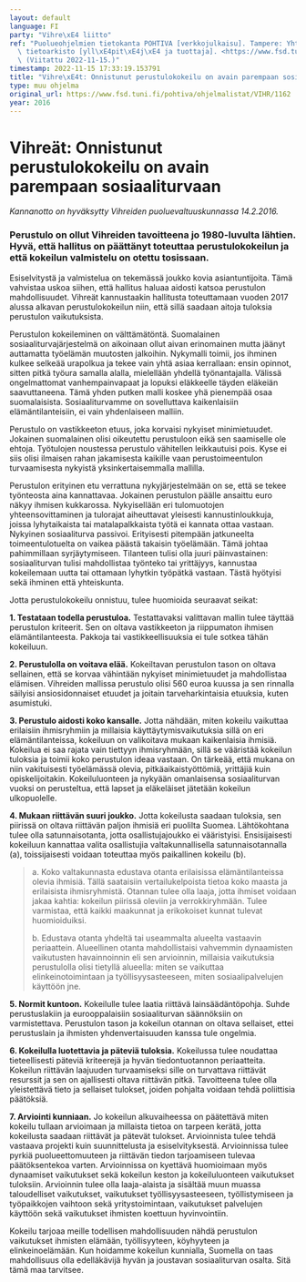 ```yaml
---
layout: default
language: FI
party: "Vihre\xE4 liitto"
ref: "Puolueohjelmien tietokanta POHTIVA [verkkojulkaisu]. Tampere: Yhteiskuntatieteellinen\
  \ tietoarkisto [yll\xE4pit\xE4j\xE4 ja tuottaja]. <https://www.fsd.tuni.fi/pohtiva>.\
  \ (Viitattu 2022-11-15.)"
timestamp: 2022-11-15 17:33:19.153791
title: "Vihre\xE4t: Onnistunut perustulokokeilu on avain parempaan sosiaaliturvaan"
type: muu ohjelma
original_url: https://www.fsd.tuni.fi/pohtiva/ohjelmalistat/VIHR/1162
year: 2016
---
```



# Vihreät: Onnistunut perustulokokeilu on avain parempaan sosiaaliturvaan


*Kannanotto on hyväksytty Vihreiden puoluevaltuuskunnassa 14.2.2016.*


### Perustulo on ollut Vihreiden tavoitteena jo 1980-luvulta lähtien. Hyvä, että hallitus on päättänyt toteuttaa perustulokokeilun ja että kokeilun valmistelu on otettu tosissaan.


Esiselvitystä ja valmistelua on tekemässä joukko kovia asiantuntijoita. Tämä vahvistaa uskoa siihen, että hallitus haluaa aidosti katsoa perustulon mahdollisuudet. Vihreät kannustaakin hallitusta toteuttamaan vuoden 2017 alussa alkavan perustulokokeilun niin, että sillä saadaan aitoja tuloksia perustulon vaikutuksista.


Perustulon kokeileminen on välttämätöntä. Suomalainen sosiaaliturvajärjestelmä on aikoinaan ollut aivan erinomainen mutta jäänyt auttamatta työelämän muutosten jalkoihin. Nykymalli toimii, jos ihminen kulkee selkeää urapolkua ja tekee vain yhtä asiaa kerrallaan: ensin opinnot, sitten pitkä työura samalla alalla, mielellään yhdellä työnantajalla. Välissä ongelmattomat vanhempainvapaat ja lopuksi eläkkeelle täyden eläkeiän saavuttaneena. Tämä yhden putken malli koskee yhä pienempää osaa suomalaisista. Sosiaaliturvamme on sovelluttava kaikenlaisiin elämäntilanteisiin, ei vain yhdenlaiseen malliin.


Perustulo on vastikkeeton etuus, joka korvaisi nykyiset minimietuudet. Jokainen suomalainen olisi oikeutettu perustuloon eikä sen saamiselle ole ehtoja. Työtulojen noustessa perustulo vähitellen leikkautuisi pois. Kyse ei siis olisi ilmaisen rahan jakamisesta kaikille vaan perustoimeentulon turvaamisesta nykyistä yksinkertaisemmalla mallilla.


Perustulon erityinen etu verrattuna nykyjärjestelmään on se, että se tekee työnteosta aina kannattavaa. Jokainen perustulon päälle ansaittu euro näkyy ihmisen kukkarossa. Nykyisellään eri tulomuotojen yhteensovittaminen ja tulorajat aiheuttavat yleisesti kannustinloukkuja, joissa lyhytaikaista tai matalapalkkaista työtä ei kannata ottaa vastaan. Nykyinen sosiaaliturva passivoi. Erityisesti pitempään jatkuneelta toimeentulotuelta on vaikea päästä takaisin työelämään. Tämä johtaa pahimmillaan syrjäytymiseen. Tilanteen tulisi olla juuri päinvastainen: sosiaaliturvan tulisi mahdollistaa työnteko tai yrittäjyys, kannustaa kokeilemaan uutta tai ottamaan lyhytkin työpätkä vastaan. Tästä hyötyisi sekä ihminen että yhteiskunta.


Jotta perustulokokeilu onnistuu, tulee huomioida seuraavat seikat:


**1. Testataan todella perustuloa.** Testattavaksi valittavan mallin tulee täyttää perustulon kriteerit. Sen on oltava vastikkeeton ja riippumaton ihmisen elämäntilanteesta. Pakkoja tai vastikkeellisuuksia ei tule sotkea tähän kokeiluun.


**2. Perustulolla on voitava elää.** Kokeiltavan perustulon tason on oltava sellainen, että se korvaa vähintään nykyiset minimietuudet ja mahdollistaa elämisen. Vihreiden mallissa perustulo olisi 560 euroa kuussa ja sen rinnalla säilyisi ansiosidonnaiset etuudet ja joitain tarveharkintaisia etuuksia, kuten asumistuki.


**3. Perustulo aidosti koko kansalle.** Jotta nähdään, miten kokeilu vaikuttaa erilaisiin ihmisryhmiin ja millaisia käyttäytymisvaikutuksia sillä on eri elämäntilanteissa, kokeiluun on valikoitava mukaan kaikenlaisia ihmisiä. Kokeilua ei saa rajata vain tiettyyn ihmisryhmään, sillä se vääristää kokeilun tuloksia ja toimii koko perustulon ideaa vastaan. On tärkeää, että mukana on niin vakituisesti työelämässä olevia, pitkäaikaistyöttömiä, yrittäjiä kuin opiskelijoitakin. Kokeiluluonteen ja nykyään omanlaisensa sosiaaliturvan vuoksi on perusteltua, että lapset ja eläkeläiset jätetään kokeilun ulkopuolelle.


**4. Mukaan riittävän suuri joukko.** Jotta kokeilusta saadaan tuloksia, sen piirissä on oltava riittävän paljon ihmisiä eri puolilta Suomea. Lähtökohtana tulee olla satunnaisotanta, jotta osallistujajoukko ei vääristyisi. Ensisijaisesti kokeiluun kannattaa valita osallistujia valtakunnallisella satunnaisotannalla (a), toissijaisesti voidaan toteuttaa myös paikallinen kokeilu (b).



> a. Koko valtakunnasta edustava otanta erilaisissa elämäntilanteissa olevia ihmisiä. Tällä saataisiin vertailukelpoista tietoa koko maasta ja erilaisista ihmisryhmistä. Otannan tulee olla laaja, jotta ihmiset voidaan jakaa kahtia: kokeilun piirissä oleviin ja verrokkiryhmään. Tulee varmistaa, että kaikki maakunnat ja erikokoiset kunnat tulevat huomioiduiksi.
> 
> 
> b. Edustava otanta yhdeltä tai useammalta alueelta vastaavin periaattein. Alueellinen otanta mahdollistaisi vahvemmin dynaamisten vaikutusten havainnoinnin eli sen arvioinnin, millaisia vaikutuksia perustulolla olisi tietyllä alueella: miten se vaikuttaa elinkeinotoimintaan ja työllisyysasteeseen, miten sosiaalipalvelujen käyttöön jne.
> 
> 


**5. Normit kuntoon.** Kokeilulle tulee laatia riittävä lainsäädäntöpohja. Suhde perustuslakiin ja eurooppalaisiin sosiaaliturvan säännöksiin on varmistettava. Perustulon tason ja kokeilun otannan on oltava sellaiset, ettei perustuslain ja ihmisten yhdenvertaisuuden kanssa tule ongelmia.


**6. Kokeilulla luotettavia ja päteviä tuloksia.** Kokeilussa tulee noudattaa tieteellisesti päteviä kriteerejä ja hyvän tiedontuotannon periaatteita. Kokeilun riittävän laajuuden turvaamiseksi sille on turvattava riittävät resurssit ja sen on ajallisesti oltava riittävän pitkä. Tavoitteena tulee olla yleistettävä tieto ja sellaiset tulokset, joiden pohjalta voidaan tehdä poliittisia päätöksiä.


**7. Arviointi kunniaan.** Jo kokeilun alkuvaiheessa on päätettävä miten kokeilu tullaan arvioimaan ja millaista tietoa on tarpeen kerätä, jotta kokeilusta saadaan riittävät ja pätevät tulokset. Arvioinnista tulee tehdä vastaava projekti kuin suunnittelusta ja esiselvityksestä. Arvioinnissa tulee pyrkiä puolueettomuuteen ja riittävän tiedon tarjoamiseen tulevaa päätöksentekoa varten. Arvioinnissa on kyettävä huomioimaan myös dynaamiset vaikutukset sekä kokeilun keston ja kokeiluluonteen vaikutukset tuloksiin. Arvioinnin tulee olla laaja-alaista ja sisältää muun muassa taloudelliset vaikutukset, vaikutukset työllisyysasteeseen, työllistymiseen ja työpaikkojen vaihtoon sekä yritystoimintaan, vaikutukset palvelujen käyttöön sekä vaikutukset ihmisten koettuun hyvinvointiin.


Kokeilu tarjoaa meille todellisen mahdollisuuden nähdä perustulon vaikutukset ihmisten elämään, työllisyyteen, köyhyyteen ja elinkeinoelämään. Kun hoidamme kokeilun kunnialla, Suomella on taas mahdollisuus olla edelläkävijä hyvän ja joustavan sosiaaliturvan osalta. Sitä tämä maa tarvitsee.



